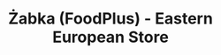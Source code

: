 ---
title: "Żabka (FoodPlus) - Eastern European Store"
url: /wrexham/zabka-foodplus-eastern-european-store/
shop: convenience
---